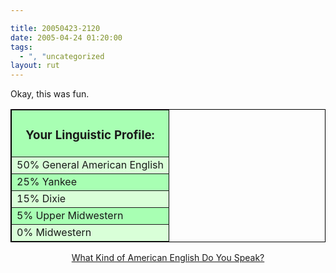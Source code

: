 ```yaml
---

title: 20050423-2120
date: 2005-04-24 01:20:00
tags:
  - ", "uncategorized
layout: rut
---
```


<p> Okay, this was fun.</p>

<table width=400 align=center border=1 bordercolor=black
cellspacing=0 cellpadding=2> <tr><td align="center"
bgcolor="#A8FFB3"> <h3>Your Linguistic Profile:</h3>
</td></tr><tr><td bgcolor="#D9FFD8"> 50% General
American English</td></tr><tr><td bgcolor="#A8FFB3"> 25%
Yankee</td></tr><tr><td bgcolor="#D9FFD8"> 15% Dixie</td></tr><tr><td bgcolor="#A8FFB3"> 5% Upper Midwestern</td></tr><tr><td bgcolor="#D9FFD8"> 0% Midwestern</td></tr></table>

<div align="center"> <a href="http://www.blogthings.com/amenglishdialecttest/">What Kind
of American English Do You Speak?</a> </div>


